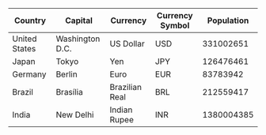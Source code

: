 Country|Capital|Currency|Currency Symbol|Population
| ------- | ------ | ------- | -------------- | ---------- |
United States|Washington D.C.|US Dollar|USD|331002651
Japan|Tokyo|Yen|JPY|126476461
Germany|Berlin|Euro|EUR|83783942
Brazil|Brasília|Brazilian Real|BRL|212559417
India|New Delhi|Indian Rupee|INR|1380004385